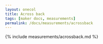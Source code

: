 ```yaml
---
layout: onecol
title: Across back
tags: [maker docs, measurements]
permalink: /docs/measurements/acrossback
---
```

{% include measurements/acrossback.md %}
